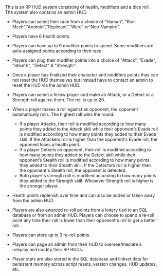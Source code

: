 This is an RP HUD system consisting of health, modifiers and a dice roll. The system also contains an admin HUD.

- Players can select their race from a choice of "Human", "Bio-Mech","Android","Replicant","Were" or"Neo-Vampire".
- Players have 6 health points.
- Players can have up to 9 modifier points to spend. Some modifiers are auto-assigned points according to their race.
- Players can plug their modifier points into a choice of "Attack", "Evade", "Stealth", "Detect" & "Strength".
- Once a player has finalized their character and modifiers points they can not reset the HUD themselves but instead have to contact an admin to reset the HUD via the admin HUD.
- Players can select a fellow player and make an Attack, or a Detect or a Strength roll against them. The roll is up to 20.

- When a player makes a roll against an opponent, the opponent automatically rolls. The highest roll wins the round.
    -  If a player Attacks, their roll is modified according to how many points they added to the Attack skill while their opponent’s Evade roll is modified according to how many points they added to their Evade skill. If the Attackers roll is higher than the opponent's Evade roll, the opponent loses a health point.
    -  If a player Detects an opponent, their roll is modified according to how many points they added to the Detect skill while their opponent’s Stealth roll is modified according to how many points they added to their Stealth skill. If the Detectors roll is higher than the opponent's Stealth roll, the opponent is detected.
    -  Both player's strength roll is modified according to how many points they added to the Strength skill. Whosever Strength roll is higher is the stronger player.

- Health points replenish over time and can also be added or taken away from the admin HUD.
- Players are also awarded re-roll points from a lottery tied to an SQL database or from an admin HUD. Players can choose to spend a re-roll point any time their roll is lower than their opponent's roll to get a better roll.  
- Players can store up to 3 re-roll points.
- Players can page an admin from their HUD to oversee/mediate a roleplay and modify their RP HUDs.
- Player stats are also stored in the SQL database and linkset data for persistent memory across script resets, version changes, HUD updates, etc.


